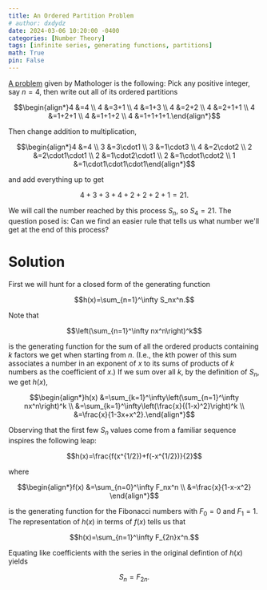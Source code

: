 ```yaml
---
title: An Ordered Partition Problem
# author: dxdydz
date: 2024-03-06 10:20:00 -0400
categories: [Number Theory]
tags: [infinite series, generating functions, partitions]
math: True
pin: False
---
```


[A problem](https://youtu.be/iJ8pnCO0nTY?t=2943) given by Mathologer is the following: Pick any positive integer, say $n=4$, then write out all of its ordered partitions

$$\begin{align*}4 &=4 \\ 4 &=3+1 \\ 4 &=1+3 \\ 4 &=2+2 \\ 4 &=2+1+1 \\ 4 &=1+2+1 \\ 4 &=1+1+2 \\ 4 &=1+1+1+1.\end{align*}$$

Then change addition to multiplication,

$$\begin{align*}4 &=4 \\ 3 &=3\cdot1 \\ 3 &=1\cdot3 \\ 4 &=2\cdot2 \\ 2 &=2\cdot1\cdot1 \\ 2 &=1\cdot2\cdot1 \\ 2 &=1\cdot1\cdot2 \\ 1 &=1\cdot1\cdot1\cdot1\end{align*}$$

and add everything up to get

$$4+3+3+4+2+2+2+1=21.$$

We will call the number reached by this process $S_n$, so $S_4=21.$ The question posed is: Can we find an easier rule that tells us what number we'll get at the end of this process?

# Solution

First we will hunt for a closed form of the generating function

$$h(x)=\sum_{n=1}^\infty S_nx^n.$$

Note that

$$\left(\sum_{n=1}^\infty nx^n\right)^k$$

is the generating function for the sum of all the ordered products containing $k$ factors we get when starting from $n$. (I.e., the $k\text{th}$ power of this sum associates a number in an exponent of $x$ to its sums of products of $k$ numbers as the coefficient of $x$.) If we sum over all $k$, by the definition of $S_n$, we get $h(x)$,

$$\begin{align*}h(x) &=\sum_{k=1}^\infty\left(\sum_{n=1}^\infty nx^n\right)^k \\  &=\sum_{k=1}^\infty\left(\frac{x}{(1-x)^2}\right)^k \\  &=\frac{x}{1-3x+x^2}.\end{align*}$$

Observing that the first few $S_n$ values come from a familiar sequence inspires the following leap:

$$h(x)=\frac{f(x^{1/2})+f(-x^{1/2})}{2}$$

where

$$\begin{align*}f(x) &=\sum_{n=0}^\infty F_nx^n \\  &=\frac{x}{1-x-x^2} \end{align*}$$

is the generating function for the Fibonacci numbers with $F_0=0$ and $F_1=1$. The representation of $h(x)$ in terms of $f(x)$ tells us that

$$h(x)=\sum_{n=1}^\infty F_{2n}x^n.$$

Equating like coefficients with the series in the original defintion of $h(x)$ yields

$$S_n=F_{2n}.$$